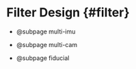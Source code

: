 Filter Design {#filter}
============

- @subpage multi-imu

- @subpage multi-cam

- @subpage fiducial
